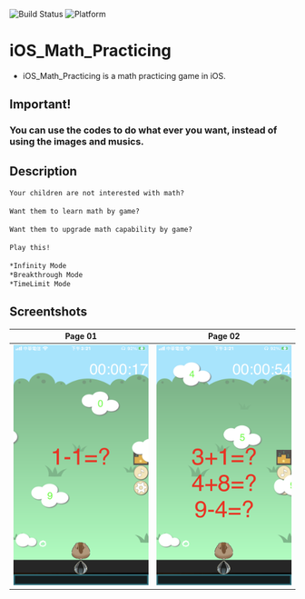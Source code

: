 ![Build Status](https://img.shields.io/badge/build-%20passing%20-brightgreen.svg)
![Platform](https://img.shields.io/badge/Platform-%20iOS%20-blue.svg)

# iOS_Math_Practicing

- iOS_Math_Practicing is a math practicing game in iOS.

## Important!
### You can use the codes to do what ever you want, instead of using the images and musics.

## Description

```
Your children are not interested with math?

Want them to learn math by game?

Want them to upgrade math capability by game?

Play this!

*Infinity Mode
*Breakthrough Mode
*TimeLimit Mode
```

## Screentshots
| Page 01 | Page 02 |
|:--:|:--:|
|![](ScreenShots/01.png)|![](ScreenShots/02.png)|
